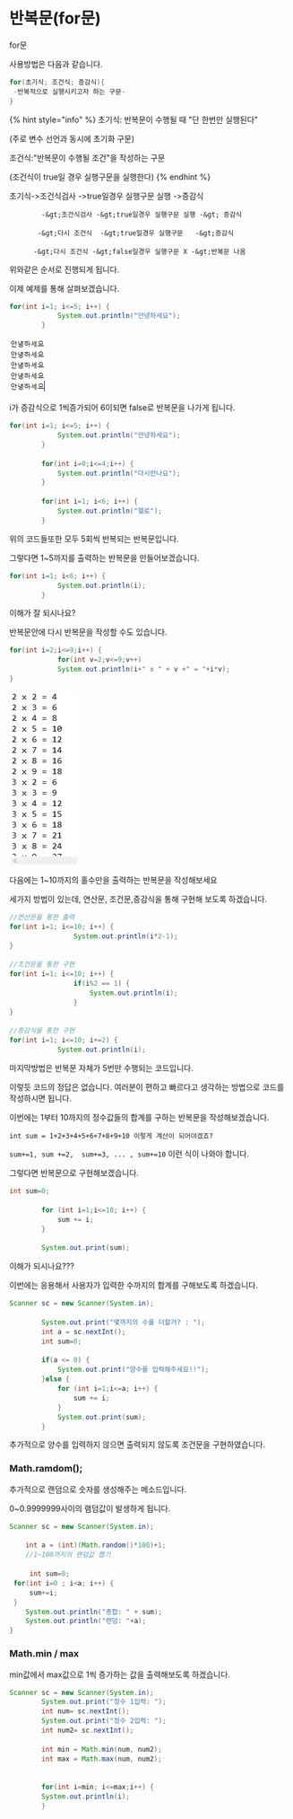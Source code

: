 # 반복문\(for문\)

for문



사용방법은 다음과 같습니다.

```java
for(초기식; 조건식; 증감식){
 -반복적으로 실행시키고자 하는 구문-
}
```

{% hint style="info" %}
초기식: 반복문이 수행될 때 "단 한번만 실행된다"

\(주로 변수 선언과 동시에 초기화 구문\)

조건식:"반복문이 수행될 조건"을 작성하는 구문

\(조건식이 true일 경우 실행구문을 실행한다\)
{% endhint %}

초기식-&gt;조건식검사 -&gt;true일경우 실행구문 실행 -&gt;증감식

            -&gt;조건식검사 -&gt;true일경우 실행구문 실행 -&gt; 증감식  

           -&gt;다시 조건식  -&gt;true일경우 실행구문   -&gt;증감식

          -&gt;다시 조건식 -&gt;false일경우 실행구문 X -&gt;반복문 나옴

위와같은 순서로 진행되게 됩니다.

이제 예제를 통해 살펴보겠습니다.

```java
for(int i=1; i<=5; i++) {
			System.out.println("안녕하세요");
		}
```

![5&#xBC88; &#xCD9C;&#xB825;&#xB418;&#xC5C8;&#xC2B5;&#xB2C8;&#xB2E4;.](../../.gitbook/assets/image%20%2826%29.png)

i가 증감식으로 1씩증가되어 6이되면 false로 반복문을 나가게 됩니다.

```java
for(int i=1; i<=5; i++) {
			System.out.println("안녕하세요");
		}
		
		for(int i=0;i<=4;i++) {
			System.out.println("다시만나요");
		}
		
		for(int i=1; i<6; i++) {
			System.out.println("헬로");
		}
```

위의 코드들또한 모두 5회씩 반복되는 반복문입니다.

그렇다면 1~5까지를 출력하는 반복문을 만들어보겠습니다.

```java
for(int i=1; i<6; i++) {
			System.out.println(i);
		}
```

이해가 잘 되시나요?

반복문안에 다시 반복문을 작성할 수도 있습니다.

```java
for(int i=2;i<=9;i++) {
			for(int v=2;v<=9;v++)
			System.out.println(i+" x " + v +" = "+i*v);
}
```

![9&#xB2E8;&#xAE4C;&#xC9C0; &#xCD9C;&#xB825;&#xB418;&#xB294; &#xAC83;&#xC744; &#xD655;&#xC778;&#xD560; &#xC218; &#xC788;&#xC2B5;&#xB2C8;&#xB2E4;.](../../.gitbook/assets/image%20%2834%29.png)

다음에는 1~10까지의 홀수만을 출력하는 반복문을 작성해보세요

세가지 방법이 있는데, 연산문, 조건문,증감식을 통해 구현해 보도록 하겠습니다.

```java
//연산문을 통한 출력
for(int i=1; i<=10; i++) {
				System.out.println(i*2-1);
}
			
//조건문을 통한 구현
for(int i=1; i<=10; i++) {
				if(i%2 == 1) {
					System.out.println(i);
				}
}

//증감식을 통한 구현
for(int i=1; i<=10; i+=2) {
			System.out.println(i);
```

마지막방법은 반복문 자체가 5번만 수행되는 코드입니다.

이렇듯 코드의 정답은 없습니다. 여러분이 편하고 빠르다고 생각하는 방법으로 코드를 작성하시면 됩니다.



이번에는 1부터 10까지의 정수값들의 합계를 구하는 반복문을 작성해보겠습니다.

`int sum = 1+2+3+4+5+6+7+8+9+10 이렇게 계산이 되어야겠죠?`

`sum+=1, sum +=2,  sum+=3, ... , sum+=10` 이런 식이 나와야 합니다.

그렇다면 반복문으로 구현해보겠습니다.

```java
int sum=0;
		
		for (int i=1;i<=10; i++) {
			sum += i;
		}
		
		System.out.print(sum);
```

이해가 되시나요???

이번에는 응용해서 사용자가 입력한 수까지의 합계를 구해보도록 하겠습니다.

```java
Scanner sc = new Scanner(System.in);
	 
		System.out.print("몇까지의 수를 더할거? : ");
		int a = sc.nextInt();
		int sum=0;
		
		if(a <= 0) {
			System.out.print("양수를 입력해주세요!!");
		}else {
			for (int i=1;i<=a; i++) {
				sum += i;
			}
			System.out.print(sum);
		}
```

추가적으로 양수를 입력하지 않으면 출력되지 않도록 조건문을 구현하였습니다. 

### Math.ramdom\(\);

추가적으로 랜덤으로 숫자를 생성해주는 메소드입니다.

0~0.9999999사이의 램덤값이 발생하게 됩니다.



```java
Scanner sc = new Scanner(System.in);

    int a = (int)(Math.random()*100)+1;
    //1~100까지의 랜덤값 뽑기
   
     int sum=0;
 for(int i=0 ; i<a; i++) {
     sum+=i;
 }
    System.out.println("총합: " + sum);
    System.out.println("랜덤: "+a);
}
```

### Math.min / max

min값에서 max값으로 1씩 증가하는 값을 출력해보도록 하겠습니다.

```java
Scanner sc = new Scanner(System.in);
		System.out.print("정수 1입력: ");
		int num= sc.nextInt();
		System.out.print("정수 2입력: ");
		int num2= sc.nextInt();
	   
		int min = Math.min(num, num2);
	    int max = Math.max(num, num2);
	    
	    
	    for(int i=min; i<=max;i++) {
	    System.out.println(i);
	    }
```



